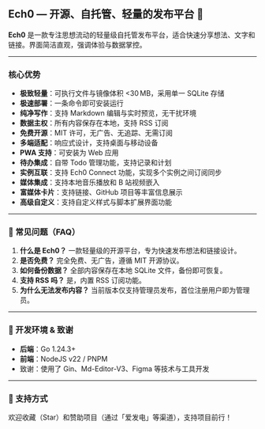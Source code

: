 ## Ech0 — 开源、自托管、轻量的发布平台 📘

**Ech0** 是一款专注思想流动的轻量级自托管发布平台，适合快速分享想法、文字和链接。界面简洁直观，强调体验与数据掌控。

------

### 核心优势

- **极致轻量**：可执行文件与镜像体积 <30 MB，采用单一 SQLite 存储
- **极速部署**：一条命令即可安装运行
- **纯净写作**：支持 Markdown 编辑与实时预览，无干扰环境
- **数据主权**：所有内容保存在本地，支持 RSS 订阅
- **免费开源**：MIT 许可，无广告、无追踪、无需订阅
- **多端适配**：响应式设计，支持桌面与移动设备
- **PWA 支持**：可安装为 Web 应用
- **待办集成**：自带 Todo 管理功能，支持记录和计划
- **实例互联**：支持 Ech0 Connect 功能，实现多个实例之间订阅同步
- **媒体集成**：支持本地音乐播放和 B 站视频嵌入
- **富媒体卡片**：支持链接、GitHub 项目等丰富信息展示
- **高级自定义**：支持自定义样式与脚本扩展界面功能

------

### 🧠 常见问题（FAQ）

1. **什么是 Ech0？** 一款轻量级的开源平台，专为快速发布想法和链接设计。
2. **是否免费？** 完全免费、无广告，遵循 MIT 开源协议。
3. **如何备份数据？** 全部内容保存在本地 SQLite 文件，备份即可恢复。
4. **支持 RSS 吗？** 是，内置 RSS 订阅功能。
5. **为什么无法发布内容？** 当前版本仅支持管理员发布，首位注册用户即为管理员。

------

### 🚧 开发环境 & 致谢

- **后端**：Go 1.24.3+
- **前端**：NodeJS v22 / PNPM
- 致谢：使用了 Gin、Md-Editor-V3、Figma 等技术与工具开发

------

### 💝 支持方式

欢迎收藏（Star）和赞助项目（通过「爱发电」等渠道），支持项目前行！